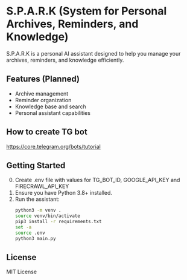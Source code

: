 # S.P.A.R.K (System for Personal Archives, Reminders, and Knowledge)

S.P.A.R.K is a personal AI assistant designed to help you manage your archives, reminders, and knowledge efficiently.

## Features (Planned)
- Archive management
- Reminder organization
- Knowledge base and search
- Personal assistant capabilities

## How to create TG bot
https://core.telegram.org/bots/tutorial

## Getting Started
0. Create .env file with values for TG_BOT_ID, GOOGLE_API_KEY and FIRECRAWL_API_KEY
1. Ensure you have Python 3.8+ installed.
2. Run the assistant:
   ```bash
   python3 -m venv .
   source venv/bin/activate
   pip3 install -r requirements.txt
   set -a
   source .env
   python3 main.py
   ```

## License
MIT License
